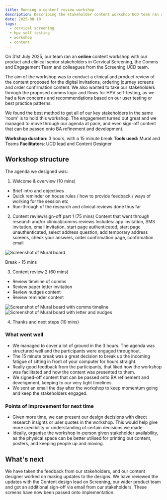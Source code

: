 ```yaml
---
title: Running a content review workshop 
description: Describing the stakeholder content workshop UCD team ran and outcomes
date: 2025-08-10
tags:
  - cervical screening
  - hpv self testing
  - workshop
  - content
---
```


On 31st July 2025, our team ran an **online** content workshop with our product and clinical senior stakeholders in Cervical Screening, the Comms and Engagement Team and colleagues from the Screening UCD team.

The aim of the workshop was to conduct a clinical and product review of the content proposed for the digital invitations, ordering journey screens and order confirmation content. We also wanted to take our stakeholders through the proposed comms logic and flows for HPV self-testing, as we had a few concerns and recommendations based on our user testing or best practice patterns.

We found the best method to get all of our key stakeholders in the same 'room' is to hold this workshop. The engagement turned out great and we managed to move through our agenda at pace, and even sign-off content that can be passed onto BA refinement and development.

**Workshop duration:** 3 hours, with a 15 minute break
**Tools used:** Mural and Teams
**Facilitators**: UCD lead and Content Designer

## Workshop structure

The agenda we designed was:

1. Welcome & overview (10 mins)

- Brief intro and objectives
- Quick reminder on house rules / how to provide feedback / ways of working for the session etc
- Run-through of the research and clinical reviews done thus far

2. Content review/sign-off part 1 (75 mins)
   Content that went through research and/or clinical/comms reviews
   Includes: app invitation, SMS invitation, email invitation, start page authenticated, start page unauthenticated, select address question, add temporary address screens, check your answers, order confirmation page, confirmation email

![Screenshot of Mural board](workshopscreenshot1.png)

Break - 15 mins

3. Content review 2 (60 mins)

- Review timeline of comms
- Review paper letter invitation
- Review nudges content
- Review reminder content

![Screenshot of Mural board with comms timeline](workshopscreenshot2.png)
![Screenshot of Mural board with letter and nudges](workshopscreenshot3.png)

4. Thanks and next steps (10 mins)

### What went well

- We managed to cover a lot of ground in the 3 hours. The agenda was structured well and the participants were engaged throughout.
- The 15 minute break was a great decision to break up the incoming fatigue of sitting in front of your computer for hours straight.
- Really good feedback from the participants, that liked how the workshop was facilitated and how the content was presented to them.
- We signed-off content that can be passed onto BA refinement and development, keeping to our very tight timelines.
- We sent an email the day after the workshop to keep momentum going and keep the stakeholders engaged.

### Points of improvement for next time

- Given more time, we can present our design decisions with direct research insights or user quotes in the workshop. This would help give more credibility or understanding of certain decisions we made.
- Ideally, organise the workshop in-person given stakeholder availability, as the physical space can be better utilised for printing out content, posters, and keeping people up and moving.

## What's next

We have taken the feedback from our stakeholders, and our content designer worked on making updates to the designs. We have reviewed the updates with the Content design lead on Screening, our wider product team and got an additional sign-off via email from our stakeholders. These screens have now been passed onto implementation.
